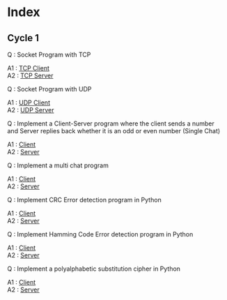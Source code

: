 # Index

## Cycle 1

Q : Socket Program with TCP

A1 : [TCP Client](./Exp%201/tcp_client.py) \
A2 : [TCP Server](./Exp%201/tcp_server.py)

Q : Socket Program with UDP

A1 : [UDP Client](./Exp%202/udp_client.py) \
A2 : [UDP Server](./Exp%202/udp_server.py)

Q : Implement a Client-Server  program where the client sends a number and Server replies back whether it is an odd or even number (Single Chat)

A1 : [Client](./Exp%203/client.py) \
A2 : [Server](./Exp%203/server.py)

Q : Implement a multi chat program

A1 : [Client](./Exp%204/client.py) \
A2 : [Server](./Exp%204/server.py)

Q : Implement CRC Error detection program in Python

A1 : [Client](./Exp%205/client.py) \
A2 : [Server](./Exp%205/server.py)

Q : Implement Hamming Code Error detection program in Python

A1 : [Client](./Exp%206/client.py) \
A2 : [Server](./Exp%206/server.py)

Q : Implement a polyalphabetic substitution cipher in Python

A1 : [Client](./Exp%207/client.py) \
A2 : [Server](./Exp%207/server.py)